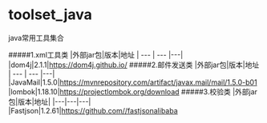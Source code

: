 # toolset_java
java常用工具集合

#####1.xml工具类
|外部jar包|版本|地址
| --- | --- |---|
|dom4j|2.1.1|https://dom4j.github.io/
#####2.邮件发送类
|外部jar包|版本|地址
| --- | --- |---|
|JavaMail|1.5.0|https://mvnrepository.com/artifact/javax.mail/mail/1.5.0-b01
|lombok|1.18.10|https://projectlombok.org/download
#####3.校验类
|外部jar包|版本|地址|
|---|---|---|
|Fastjson|1.2.61|https://github.com//fastjsonalibaba